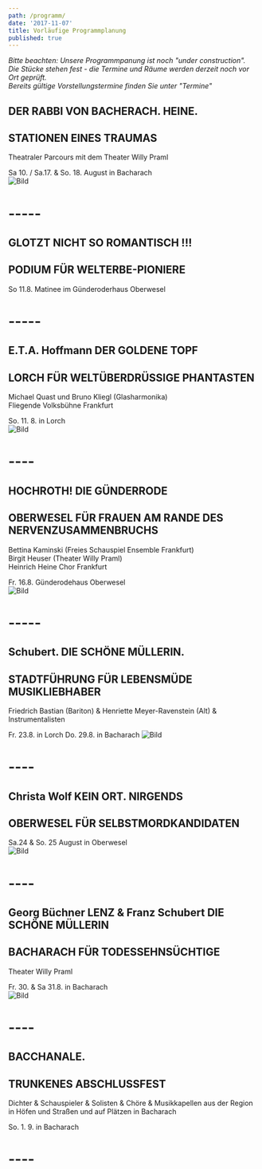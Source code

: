 ```yaml
---
path: /programm/
date: '2017-11-07'
title: Vorläufige Programmplanung
published: true
---
```

*Bitte beachten: Unsere Programmpanung ist noch "under construction".   
Die Stücke stehen fest - die Termine und Räume werden derzeit noch vor Ort geprüft.*   
*Bereits gültige Vorstellungstermine finden Sie unter "Termine"*   



## DER RABBI VON BACHERACH. HEINE.   
## STATIONEN EINES TRAUMAS       
Theatraler Parcours mit dem Theater Willy Praml   

Sa 10. / Sa.17. & So. 18. August in Bacharach  
![Bild](/dsc_0185.jpg) 

# -----     


## GLOTZT NICHT SO ROMANTISCH !!!    
## PODIUM FÜR WELTERBE-PIONIERE   

So 11.8.  Matinee im Günderoderhaus Oberwesel    

# -----     


## E.T.A. Hoffmann DER GOLDENE TOPF
## LORCH FÜR WELTÜBERDRÜSSIGE PHANTASTEN    
Michael Quast und Bruno Kliegl (Glasharmonika)   
Fliegende Volksbühne Frankfurt   

So. 11. 8. in Lorch   
![Bild](/e.t.a.jpg)
# ----    

## HOCHROTH! DIE GÜNDERRODE   
## OBERWESEL FÜR FRAUEN AM RANDE DES NERVENZUSAMMENBRUCHS   
Bettina Kaminski (Freies Schauspiel Ensemble Frankfurt)     
Birgit Heuser (Theater Willy Praml)    
Heinrich Heine Chor Frankfurt   

Fr. 16.8.  Günderodehaus Oberwesel  
![Bild](/guend.jpg)    
 # -----
 
## Schubert. DIE SCHÖNE MÜLLERIN.   
## STADTFÜHRUNG FÜR LEBENSMÜDE MUSIKLIEBHABER    
Friedrich Bastian (Bariton) & Henriette Meyer-Ravenstein (Alt) & Instrumentalisten        

Fr. 23.8. in Lorch 
Do. 29.8. in Bacharach 
![Bild](/friedr1.png) 
# ----    


## Christa Wolf KEIN ORT. NIRGENDS   
## OBERWESEL FÜR SELBSTMORDKANDIDATEN                  

Sa.24 & So. 25 August in Oberwesel   
![Bild](/fse1.jpg) 
# ----   


## Georg Büchner LENZ & Franz Schubert DIE SCHÖNE MÜLLERIN   
## BACHARACH FÜR TODESSEHNSÜCHTIGE      
Theater Willy Praml    

Fr. 30. & Sa 31.8. in Bacharach    
![Bild](/lenz1.png)
# ----   


## BACCHANALE.   
## TRUNKENES ABSCHLUSSFEST    
Dichter & Schauspieler & Solisten & Chöre & Musikkapellen aus der Region   
in Höfen und Straßen und auf Plätzen in Bacharach    

So. 1. 9. in Bacharach   

 # ----    
 
